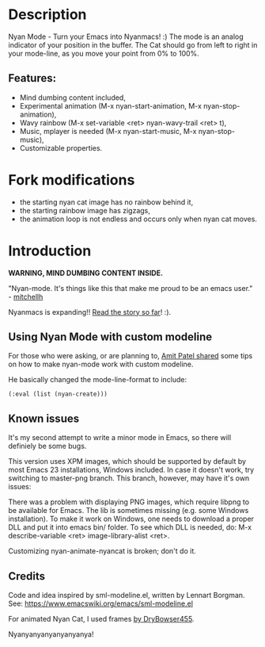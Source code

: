 Description
===========

Nyan Mode - Turn your Emacs into Nyanmacs! :) The mode is an analog
indicator of your position in the buffer. The Cat should go from left to
right in your mode-line, as you move your point from 0% to 100%.

Features:
---------

-   Mind dumbing content included,
-   Experimental animation (M-x nyan-start-animation, M-x
    nyan-stop-animation),
-   Wavy rainbow (M-x set-variable \<ret\> nyan-wavy-trail \<ret\> t),
-   Music, mplayer is needed (M-x nyan-start-music, M-x
    nyan-stop-music),
-   Customizable properties.

Fork modifications
==================

-   the starting nyan cat image has no rainbow behind it,
-   the starting rainbow image has zigzags,
-   the animation loop is not endless and occurs only when nyan cat
    moves.

Introduction
============

**WARNING, MIND DUMBING CONTENT INSIDE.**

\"Nyan-mode. It\'s things like this that make me proud to be an emacs
user.\" -
[mitchellh](http://twitter.com/#!/mitchellh/status/104931263479156736)

Nyanmacs is expanding!! [Read the story so
far](https://web.archive.org/web/20190506122454/http://jacek.zlydach.pl/blog/2011-08-25-introducing-nyan-mode-el-turn-your-emacs-into-nyanmacs.html)!
:).

Using Nyan Mode with custom modeline
------------------------------------

For those who were asking, or are planning to, [Amit Patel
shared](http://amitp.blogspot.com/2011/08/emacs-custom-mode-line.html)
some tips on how to make nyan-mode work with custom modeline.

He basically changed the mode-line-format to include:

``` {.commonlisp org-language="emacs-lisp"}
(:eval (list (nyan-create)))
```

Known issues
------------

It\'s my second attempt to write a minor mode in Emacs, so there will
definiely be some bugs.

This version uses XPM images, which should be supported by default by
most Emacs 23 installations, Windows included. In case it doesn\'t work,
try switching to master-png branch. This branch, however, may have it\'s
own issues:

There was a problem with displaying PNG images, which require libpng to
be available for Emacs. The lib is sometimes missing (e.g. some Windows
installation). To make it work on Windows, one needs to download a
proper DLL and put it into emacs bin/ folder. To see which DLL is
needed, do: M-x describe-variable \<ret\> image-library-alist \<ret\>.

Customizing nyan-animate-nyancat is broken; don\'t do it.

Credits
-------

Code and idea inspired by sml-modeline.el, written by Lennart Borgman.
See: <https://www.emacswiki.org/emacs/sml-modeline.el>

For animated Nyan Cat, I used frames [by
DryBowser455](http://media.photobucket.com/image/nyan%20cat%20sprites/DryBowser455/th_NyanCatSprite.png?t=1304659408).

Nyanyanyanyanyanyanya!
